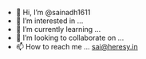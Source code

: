 - 👋 Hi, I’m @sainadh1611
- 👀 I’m interested in ...
- 🌱 I’m currently learning ...
- 💞️ I’m looking to collaborate on ...
- 📫 How to reach me ... sai@heresy.in

<!---
sainadh1611/sainadh1611 is a ✨ special ✨ repository because its `README.md` (this file) appears on your GitHub profile.
You can click the Preview link to take a look at your changes.
--->

